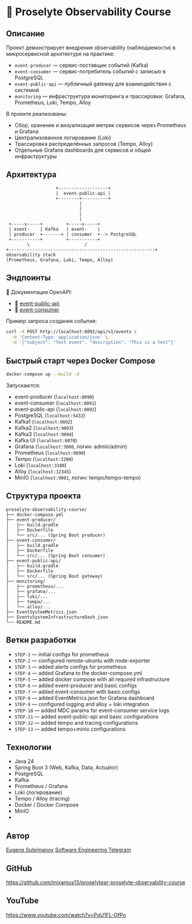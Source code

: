 # 🧠 Proselyte Observability Course

## Описание

Проект демонстрирует внедрение observability (наблюдаемости) в микросервисной архитектуре на практике:

* `event-producer` — сервис-поставщик событий (Kafka)
* `event-consumer` — сервис-потребитель событий с записью в PostgreSQL
* `event-public-api` — публичный gateway для взаимодействия с системой
* `monitoring` — инфраструктура мониторинга и трассировки: Grafana, Prometheus, Loki, Tempo, Alloy

В проекте реализованы:

- Сбор, хранение и визуализация метрик сервисов через Prometheus и Grafana
- Централизованное логирование (Loki)
- Трассировка распределённых запросов (Tempo, Alloy)
- Отдельные Grafana dashboards для сервисов и общей инфраструктуры

## Архитектура

```
                   +-------------------+
                   |  event-public-api |
                   +--------+----------+
                            |
                            |
                            |
                            |
 +-----v-----+         +-----v-----+
 | event-    | Kafka   | event-    |
 | producer  +-------> | consumer  +--> PostgreSQL
 +-----------+         +-----------+
        \                     /
+--------------------------------------------------------+
observability stack
(Prometheus, Grafana, Loki, Tempo, Alloy)
````

## Эндпоинты

📘 Документация OpenAPI:
* 🔗 [event-public-api](event-public-api/openapi.yaml)
* 🔗 [event-consumer](event-consumer/openapi.yaml)

Пример запроса создания события:

```bash
curl -X POST http://localhost:8092/api/v1/events \
  -H 'Content-Type: application/json' \
  -d '{"subject": "Test event", "description": "This is a test"}'
````

## Быстрый старт через Docker Compose

```bash
docker-compose up --build -d
```

Запускаются:

* event-producer (`localhost:8090`)
* event-consumer (`localhost:8091`)
* event-public-api (`localhost:8092`)
* PostgreSQL (`localhost:5432`)
* Kafka1 (`localhost:9092`)
* Kafka2 (`localhost:9093`)
* Kafka3 (`localhost:9094`)
* Kafka UI (`localhost:8070`)
* Grafana (`localhost:3000`, логин: admin/admin)
* Prometheus (`localhost:9090`)
* Tempo (`localhost:3200`)
* Loki (`localhost:3100`)
* Alloy (`localhost:12345`)
* MinIO (`localhost:9001`, логин: tempo/tempo-tempo)

## Структура проекта

```
proselyte-observability-course/
├── docker-compose.yml
├── event-producer/
│   ├── build.gradle
│   ├── Dockerfile
│   └── src/... (Spring Boot producer)
├── event-consumer/
│   ├── build.gradle
│   ├── Dockerfile
│   └── src/... (Spring Boot consumer)
├── event-public-api/
│   ├── build.gradle
│   ├── Dockerfile
│   └── src/... (Spring Boot gateway)
├── monitoring/
│   ├── prometheus/...
│   ├── grafana/...
│   ├── loki/...
│   ├── tempo/...
│   └── alloy/...
├── EventSystemMetrics.json
├── EventsSystemInfrastructureDash.json
└── README.md
```

## Ветки разработки

* `STEP-1`  — initial configs for prometheus
* `STEP-2`  — configured remote-ubuntu with node-exporter
* `STEP-3`  — added alerts configs for prometheus
* `STEP-4`  — added Grafana to the docker-compose.yml
* `STEP-5`  — added docker compose with all required infrastructure
* `STEP-6`  — added event-producer and basic configs
* `STEP-7`  — added event-consumer with basic configs
* `STEP-8`  — added EventMetrics.json for Grafana dashboard
* `STEP-9`  — configured logging and alloy + loki integration
* `STEP-10` — added MDC params for event-consumer service logs
* `STEP-11` — added event-public-api and basic configurations
* `STEP-12` — added tempo and tracing configurations
* `STEP-13` — added tempo+minio configurations

## Технологии

* Java 24
* Spring Boot 3 (Web, Kafka, Data, Actuator)
* PostgreSQL
* Kafka
* Prometheus / Grafana
* Loki (логирование)
* Tempo / Alloy (tracing)
* Docker / Docker Compose
* MinIO
* 
## Автор
[Eugene Suleimanov](https://github.com/proselytear)
[Software Engineering Telegram](https://t.me/esuleimanov)

## GitHub
https://github.com/mixamus13/proselytear-proselyte-observability-course

## YouTube
https://www.youtube.com/watch?v=PqU1FL-OfPo